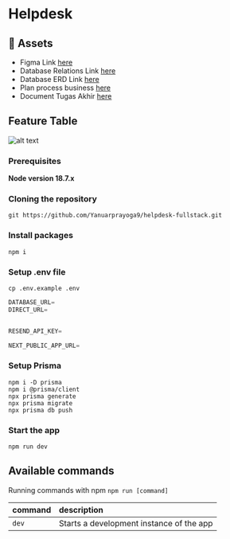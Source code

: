 # Helpdesk 
## <a name="links">🔗 Assets</a>

- Figma Link [here](https://www.figma.com/design/rL1fkmMtbZAIhXeXkqrzo7/helpdesk-tugas-akhir?node-id=1-233&p=f&t=zSxplxTe9BDdIfta-0)
- Database Relations Link [here](./docs/RELATIONS.md)
- Database ERD Link [here](https://drive.google.com/file/d/17BkSPeHau8HbzyyKxQNaBooVvrSPq5vt/view?usp=drive_link)
- Plan process business [here](https://docs.google.com/document/d/12VTB6BW_HVXTWkGgP6lG2hb2ow1Sk5BGvF6ptn0XCNY/edit?tab=t.0)
- Document Tugas Akhir [here](https://drive.google.com/drive/folders/17vSX0WvQV-NcHQFd1lhS8fya4ZM66GbB)

## Feature Table
![alt text](image-1.png)
### Prerequisites

**Node version 18.7.x**

### Cloning the repository

```shell
git https://github.com/Yanuarprayoga9/helpdesk-fullstack.git
```

### Install packages

```shell
npm i
```

### Setup .env file 
```shell
cp .env.example .env 
```


```js
DATABASE_URL=
DIRECT_URL=


RESEND_API_KEY=

NEXT_PUBLIC_APP_URL=
```

### Setup Prisma
```shell
npm i -D prisma
npm i @prisma/client
npx prisma generate
npx prisma migrate 
npx prisma db push
```

### Start the app

```shell
npm run dev
```

## Available commands

Running commands with npm `npm run [command]`

| command         | description                              |
| :-------------- | :--------------------------------------- |
| `dev`           | Starts a development instance of the app |
